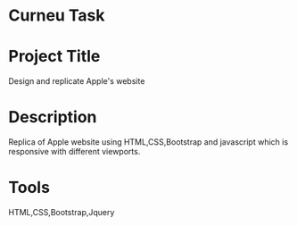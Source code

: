 # Curneu Task
# Project Title
Design and replicate Apple's website 
# Description
Replica of Apple website using HTML,CSS,Bootstrap and javascript which is responsive with different viewports. 
# Tools
HTML,CSS,Bootstrap,Jquery

